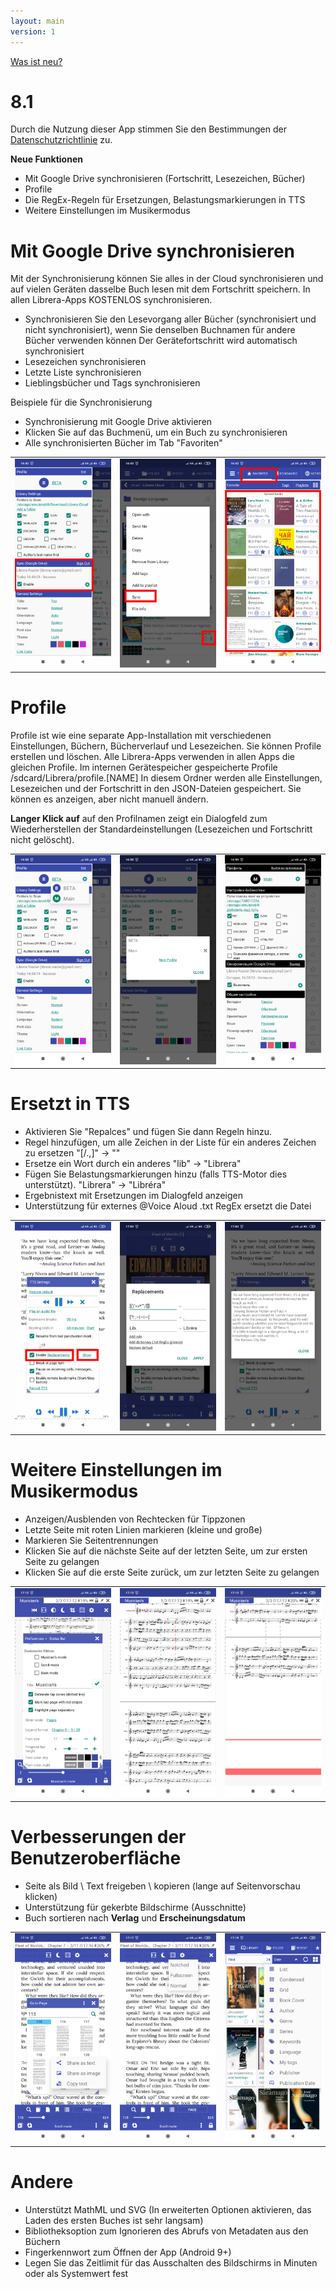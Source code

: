 ```yaml
---
layout: main
version: 1
---
```

[Was ist neu?](/wiki/what-is-new/de)

# 8.1

Durch die Nutzung dieser App stimmen Sie den Bestimmungen der [Datenschutzrichtlinie](/wiki/PrivacyPolicy/de) zu.

**Neue Funktionen**

* Mit Google Drive synchronisieren (Fortschritt, Lesezeichen, Bücher)
* Profile
* Die RegEx-Regeln für Ersetzungen, Belastungsmarkierungen in TTS
* Weitere Einstellungen im Musikermodus


# Mit Google Drive synchronisieren

Mit der Synchronisierung können Sie alles in der Cloud synchronisieren und auf vielen Geräten dasselbe Buch lesen
mit dem Fortschritt speichern. In allen Librera-Apps KOSTENLOS synchronisieren.

* Synchronisieren Sie den Lesevorgang aller Bücher (synchronisiert und nicht synchronisiert), wenn Sie denselben Buchnamen für andere Bücher verwenden können
Der Gerätefortschritt wird automatisch synchronisiert
* Lesezeichen synchronisieren
* Letzte Liste synchronisieren
* Lieblingsbücher und Tags synchronisieren

Beispiele für die Synchronisierung

* Synchronisierung mit Google Drive aktivieren
* Klicken Sie auf das Buchmenü, um ein Buch zu synchronisieren
* Alle synchronisierten Bücher im Tab &quot;Favoriten&quot;

||||
|-|-|-|
|![](1.png)|![](3.png)|![](2.png)|
 
 
# Profile

Profile ist wie eine separate App-Installation mit verschiedenen Einstellungen, Büchern, Bücherverlauf und Lesezeichen.
Sie können Profile erstellen und löschen. Alle Librera-Apps verwenden in allen Apps die gleichen Profile.
Im internen Gerätespeicher gespeicherte Profile /sdcard/Librera/profile.[NAME]
In diesem Ordner werden alle Einstellungen, Lesezeichen und der Fortschritt in den JSON-Dateien gespeichert.
Sie können es anzeigen, aber nicht manuell ändern.

**Langer Klick auf** auf den Profilnamen zeigt ein Dialogfeld zum Wiederherstellen der Standardeinstellungen (Lesezeichen und Fortschritt nicht gelöscht).

||||
|-|-|-|
|![](4.png)|![](5.png)|![](6.png)|

# Ersetzt in TTS

* Aktivieren Sie &quot;Repalces&quot; und fügen Sie dann Regeln hinzu.
* Regel hinzufügen, um alle Zeichen in der Liste für ein anderes Zeichen zu ersetzen &quot;[/.,]&quot; -&gt; &quot;&quot;
* Ersetze ein Wort durch ein anderes &quot;lib&quot; -&gt; &quot;Librera&quot;
* Fügen Sie Belastungsmarkierungen hinzu (falls TTS-Motor dies unterstützt). &quot;Librera&quot; -&gt; &quot;Libréra&quot;
* Ergebnistext mit Ersetzungen im Dialogfeld anzeigen
* Unterstützung für externes @Voice Aloud .txt RegEx ersetzt die Datei

||||
|-|-|-|
|![](7.png)|![](8.png)|![](9.png)|


# Weitere Einstellungen im Musikermodus

* Anzeigen/Ausblenden von Rechtecken für Tippzonen
* Letzte Seite mit roten Linien markieren (kleine und große)
* Markieren Sie Seitentrennungen
* Klicken Sie auf die nächste Seite auf der letzten Seite, um zur ersten Seite zu gelangen
* Klicken Sie auf die erste Seite zurück, um zur letzten Seite zu gelangen

||||
|-|-|-|
|![](10.png)|![](11.png)|![](12.png)|

# Verbesserungen der Benutzeroberfläche

* Seite als Bild \ Text freigeben \ kopieren (lange auf Seitenvorschau klicken)
* Unterstützung für gekerbte Bildschirme (Ausschnitte)
* Buch sortieren nach **Verlag** und **Erscheinungsdatum**

||||
|-|-|-|
|![](13.png)|![](14.png)|![](15.png)|


# Andere

* Unterstützt MathML und SVG (In erweiterten Optionen aktivieren, das Laden des ersten Buches ist sehr langsam)
* Bibliotheksoption zum Ignorieren des Abrufs von Metadaten aus den Büchern
* Fingerkennwort zum Öffnen der App (Android 9+)
* Legen Sie das Zeitlimit für das Ausschalten des Bildschirms in Minuten oder als Systemwert fest



 
